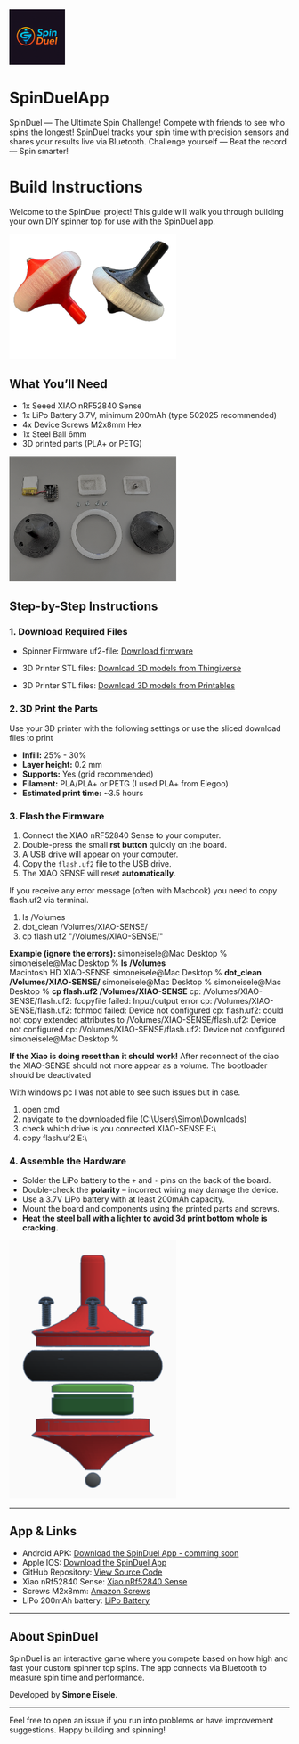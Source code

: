 <img src="images/appIcon.png" alt="Example Image" width="100"/> 

# SpinDuelApp
SpinDuel — The Ultimate Spin Challenge! Compete with friends to see who spins the longest! SpinDuel tracks your spin time with precision sensors and shares your results live via Bluetooth. Challenge yourself — Beat the record — Spin smarter!

# Build Instructions
Welcome to the SpinDuel project! This guide will walk you through building your own DIY spinner top for use with the SpinDuel app.

<img src="images/spinner_rbrw.png" alt="Example Image" width="300"/> 

## What You’ll Need
- 1x Seeed XIAO nRF52840 Sense  
- 1x LiPo Battery 3.7V, minimum 200mAh (type 502025 recommended)  
- 4x Device Screws M2x8mm Hex  
- 1x Steel Ball 6mm  
- 3D printed parts (PLA+ or PETG)  

<img src="images/spinner_parts.png" alt="Example Image" width="300"/> 

## Step-by-Step Instructions

### 1. Download Required Files
- Spinner Firmware uf2-file: [Download firmware](https://github.com/SmonSE/SpinDuelApp/tree/main/firmware)  

- 3D Printer STL files: [Download 3D models from Thingiverse](https://www.thingiverse.com/thing:7112117)
- 3D Printer STL files: [Download 3D models from Printables](https://www.printables.com/model/1377999-spinduel-diy-spinning-top-beginner-with-ios-androi)

### 2. 3D Print the Parts
Use your 3D printer with the following settings or use the sliced download files to print
- **Infill:** 25% - 30%  
- **Layer height:** 0.2 mm  
- **Supports:** Yes (grid recommended)  
- **Filament:** PLA/PLA+ or PETG (I used PLA+ from Elegoo)
- **Estimated print time:** ~3.5 hours  

### 3. Flash the Firmware
1. Connect the XIAO nRF52840 Sense to your computer.  
2. Double-press the small **rst button** quickly on the board.  
3. A USB drive will appear on your computer.  
4. Copy the `flash.uf2` file to the USB drive.
5. The XIAO SENSE will reset **automatically**.

If you receive any error message (often with Macbook) you need to copy flash.uf2 via terminal.
1. ls /Volumes
2. dot_clean /Volumes/XIAO-SENSE/
3. cp flash.uf2 "/Volumes/XIAO-SENSE/"

**Example (ignore the errors):**
  simoneisele@Mac Desktop % 
  simoneisele@Mac Desktop % **ls /Volumes**                   
    Macintosh HD	XIAO-SENSE
  simoneisele@Mac Desktop % **dot_clean /Volumes/XIAO-SENSE/**
  simoneisele@Mac Desktop % 
  simoneisele@Mac Desktop % **cp flash.uf2 /Volumes/XIAO-SENSE**
    cp: /Volumes/XIAO-SENSE/flash.uf2: fcopyfile failed: Input/output error
    cp: /Volumes/XIAO-SENSE/flash.uf2: fchmod failed: Device not configured
    cp: flash.uf2: could not copy extended attributes to /Volumes/XIAO-SENSE/flash.uf2: Device not configured
    cp: /Volumes/XIAO-SENSE/flash.uf2: Device not configured
simoneisele@Mac Desktop % 

**If the Xiao is doing reset than it should work!** After reconnect of the ciao the XIAO-SENSE should not more appear as a volume.
The bootloader should be deactivated

With windows pc I was not able to see such issues but in case.
1. open cmd
2. navigate to the downloaded file (C:\Users\Simon\Downloads)
3. check which drive is you connected XIAO-SENSE E:\
4. copy flash.uf2 E:\

### 4. Assemble the Hardware
- Solder the LiPo battery to the `+` and `-` pins on the back of the board.  
- Double-check the **polarity** – incorrect wiring may damage the device.  
- Use a 3.7V LiPo battery with at least 200mAh capacity.  
- Mount the board and components using the printed parts and screws.
- **Heat the steel ball with a lighter to avoid 3d print bottom whole is cracking.**

<img src="images/assembly overview.png" alt="Example Image" width="300"/> 

---

## App & Links
- Android APK: [Download the SpinDuel App - comming soon](https://example.com/spinduel.apk)
- Apple IOS: [Download the SpinDuel App](https://apps.apple.com/app/id6749465246)
- GitHub Repository: [View Source Code](https://github.com/SmonSE/SpinDuelApp)
- Xiao nRf52840 Sense: [Xiao nRf52840 Sense](https://www.seeedstudio.com/Seeed-XIAO-BLE-Sense-nRF52840-p-5253.html)
- Screws M2x8mm: [Amazon Screws](https://www.amazon.de/dp/B012THI93G?ref=cm_sw_r_cso_cp_apin_dp_YSDDT776W2MJ7Y2KDNH1&ref_=cm_sw_r_cso_cp_apin_dp_YSDDT776W2MJ7Y2KDNH1&social_share=cm_sw_r_cso_cp_apin_dp_YSDDT776W2MJ7Y2KDNH1&th=1)
- LiPo 200mAh battery: [LiPo Battery](https://www.amazon.de/dp/B0CSS49XFG?ref=cm_sw_r_cso_cp_apin_dp_PTYF9ETNQ7S0J1P7GSTV&ref_=cm_sw_r_cso_cp_apin_dp_PTYF9ETNQ7S0J1P7GSTV&social_share=cm_sw_r_cso_cp_apin_dp_PTYF9ETNQ7S0J1P7GSTV)
---

## About SpinDuel
SpinDuel is an interactive game where you compete based on how high and fast your custom spinner top spins. The app connects via Bluetooth to measure spin time and performance.

Developed by **Simone Eisele**.

---

Feel free to open an issue if you run into problems or have improvement suggestions. Happy building and spinning!
